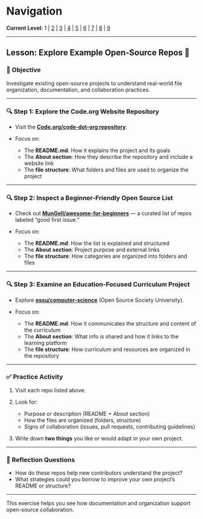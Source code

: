 # Navigation
**Current Level:** 1 | [2](./github-repo-lv2.md) | [3](./github-repo-lv3.md) | [4](./github-repo-lv4.md) | [5](./github-repo-lv5.md) | [6](./github-repo-lv6.md) | [7](./github-repo-lv7.md) | [8](./github-repo-lv8.md) | [9](./github-repo-lv9.md)

---

## Lesson: Explore Example Open‑Source Repos 🧐

### 🎯 Objective

Investigate existing open-source projects to understand real-world file organization, documentation, and collaboration practices.

---

### 🔍 Step 1: Explore the Code.org Website Repository

* Visit the **[Code.org/code-dot-org repository](https://github.com/code-dot-org/code-dot-org)**.
* Focus on:

  * The **README.md**: How it explains the project and its goals
  * The **About section**: How they describe the repository and include a website link
  * The **file structure**: What folders and files are used to organize the project

---

### 🔍 Step 2: Inspect a Beginner-Friendly Open Source List

* Check out **[MunGell/awesome-for-beginners](https://github.com/MunGell/awesome-for-beginners)** — a curated list of repos labeled “good first issue.”
* Focus on:

  * The **README.md**: How the list is explained and structured
  * The **About section**: Project purpose and external links
  * The **file structure**: How categories are organized into folders and files

---

### 🔍 Step 3: Examine an Education‑Focused Curriculum Project

* Explore **[ossu/computer-science](https://github.com/ossu/computer-science)** (Open Source Society University).
* Focus on:

  * The **README.md**: How it communicates the structure and content of the curriculum
  * The **About section**: What info is shared and how it links to the learning platform
  * The **file structure**: How curriculum and resources are organized in the repository

---

### ✅ Practice Activity

1. Visit each repo listed above.
2. Look for:

   * Purpose or description (README + About section)
   * How the files are organized (folders, structure)
   * Signs of collaboration (issues, pull requests, contributing guidelines)
3. Write down **two things** you like or would adapt in your own project.

---

### 📝 Reflection Questions

* How do these repos help new contributors understand the project?
* What strategies could you borrow to improve your own project’s README or structure?

---

This exercise helps you see how documentation and organization support open-source collaboration.

